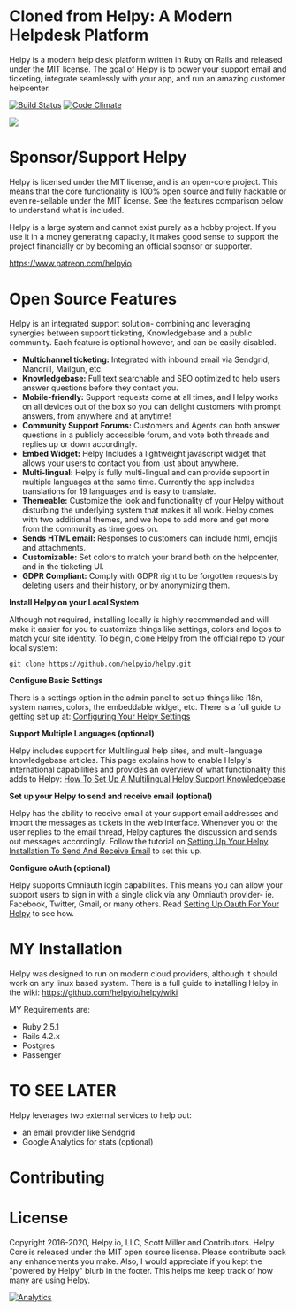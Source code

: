 Cloned from Helpy: A Modern Helpdesk Platform
====================================

Helpy is a modern help desk platform written in Ruby on Rails and released under the MIT license.  The goal of Helpy is to power your support email and ticketing, integrate seamlessly with your app, and run an amazing customer helpcenter.

[![Build Status](https://img.shields.io/travis/helpyio/helpy/master.svg)](https://travis-ci.org/helpyio/helpy) [![Code Climate](https://codeclimate.com/github/helpyio/helpy/badges/gpa.svg)](https://codeclimate.com/github/helpyio/helpy)

![](https://helpy.io/images/github-main-image.png)


Sponsor/Support Helpy
========

Helpy is licensed under the MIT license, and is an open-core project. This means that the core functionality is 100% open source and fully hackable or even re-sellable under the MIT license.  See the features comparison below to understand what is included.

Helpy is a large system and cannot exist purely as a hobby project. If you use it in a money generating capacity, it makes good sense to support the project financially or by becoming an official sponsor or supporter.

https://www.patreon.com/helpyio

Open Source Features
========

Helpy is an integrated support solution- combining and leveraging synergies between support ticketing, Knowledgebase and a public community.  Each feature is optional however, and can be easily disabled.

- **Multichannel ticketing:** Integrated with inbound email via Sendgrid, Mandrill, Mailgun, etc.
- **Knowledgebase:** Full text searchable and SEO optimized to help users answer questions before they contact you.
- **Mobile-friendly:** Support requests come at all times, and Helpy works on all devices out of the box so you can delight customers with prompt answers, from anywhere and at anytime!
- **Community Support Forums:** Customers and Agents can both answer questions in a publicly accessible forum, and vote both threads and replies up or down accordingly.
- **Embed Widget:** Helpy Includes a lightweight javascript widget that allows your users to contact you from just about anywhere.
- **Multi-lingual:** Helpy is fully multi-lingual and can provide support in multiple languages at the same time.  Currently the app includes translations for 19 languages and is easy to translate.
- **Themeable:** Customize the look and functionality of your Helpy without disturbing the underlying system that makes it all work. Helpy comes with two additional themes, and we hope to add more and get more from the community as time goes on.
- **Sends HTML email:** Responses to customers can include html, emojis and attachments.
- **Customizable:** Set colors to match your brand both on the helpcenter, and in the ticketing UI.
- **GDPR Compliant:** Comply with GDPR right to be forgotten requests by deleting users and their history, or by anonymizing them.


**Install Helpy on your Local System**

Although not required, installing locally is highly recommended and will make it easier for you to customize things like settings, colors and logos to match your site identity.  To begin, clone Helpy from the official repo to your local system:

`git clone https://github.com/helpyio/helpy.git`

**Configure Basic Settings**

There is a settings option in the admin panel to set up things like i18n, system names, colors, the embeddable widget, etc.  There is a full guide to getting set up at: [Configuring Your Helpy Settings](http://support.helpy.io/en/knowledgebase/11-Installing-Helpy/docs/22-Configuring-your-Helpy-Settings)

**Support Multiple Languages (optional)**

Helpy includes support for Multilingual help sites, and multi-language knowledgebase articles.  This page explains how to enable Helpy's international capabilities and provides an overview of what functionality this adds to Helpy: [How To Set Up A Multilingual Helpy Support Knowledgebase](http://support.helpy.io/en/knowledgebase/12-Using-Helpy/docs/9-How-to-set-up-a-multilingual-Helpy-support-knowledgebase)

**Set up your Helpy to send and receive email (optional)**

Helpy has the ability to receive email at your support email addresses and import the messages as tickets in the web interface.  Whenever you or the user replies to the email thread, Helpy captures the discussion and sends out messages accordingly. Follow the tutorial on [Setting Up Your Helpy Installation To Send And Receive Email](http://support.helpy.io/en/knowledgebase/11-Installing-Helpy/docs/14-Setting-up-your-Helpy-installation-to-send-and-receive-email) to set this up.

**Configure oAuth (optional)**

Helpy supports Omniauth login capabilities.  This means you can allow your support users to sign in with a single click via any Omniauth provider- ie. Facebook, Twitter, Gmail, or many others. Read [Setting Up Oauth For Your Helpy](https://github.com/helpyio/helpy/wiki/SSO--Configuring-OAUTH) to see how.


MY Installation
============

Helpy was designed to run on modern cloud providers, although it should work on
any linux based system.  There is a full guide to installing Helpy in the wiki: https://github.com/helpyio/helpy/wiki

MY Requirements are:

- Ruby 2.5.1
- Rails 4.2.x
- Postgres
- Passenger

TO SEE LATER
=============
Helpy leverages two external services to help out:

- an email provider like Sendgrid
- Google Analytics for stats (optional)


Contributing
============


License
=======

Copyright 2016-2020, Helpy.io, LLC, Scott Miller and Contributors. Helpy Core is released under the MIT open source license.  Please contribute back any enhancements you make.  Also, I would appreciate if you kept the "powered by Helpy" blurb in the footer.  This helps me keep track of how many are using Helpy.

[![Analytics](https://ga-beacon.appspot.com/UA-50151-28/helpy/readme?pixel)](https://github.com/igrigorik/ga-beacon)
